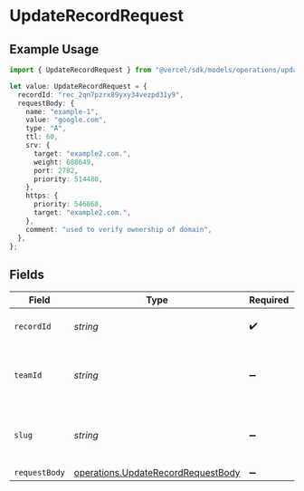 # UpdateRecordRequest

## Example Usage

```typescript
import { UpdateRecordRequest } from "@vercel/sdk/models/operations/updaterecord.js";

let value: UpdateRecordRequest = {
  recordId: "rec_2qn7pzrx89yxy34vezpd31y9",
  requestBody: {
    name: "example-1",
    value: "google.com",
    type: "A",
    ttl: 60,
    srv: {
      target: "example2.com.",
      weight: 688649,
      port: 2782,
      priority: 514480,
    },
    https: {
      priority: 546868,
      target: "example2.com.",
    },
    comment: "used to verify ownership of domain",
  },
};
```

## Fields

| Field                                                                                    | Type                                                                                     | Required                                                                                 | Description                                                                              | Example                                                                                  |
| ---------------------------------------------------------------------------------------- | ---------------------------------------------------------------------------------------- | ---------------------------------------------------------------------------------------- | ---------------------------------------------------------------------------------------- | ---------------------------------------------------------------------------------------- |
| `recordId`                                                                               | *string*                                                                                 | :heavy_check_mark:                                                                       | The id of the DNS record                                                                 | rec_2qn7pzrx89yxy34vezpd31y9                                                             |
| `teamId`                                                                                 | *string*                                                                                 | :heavy_minus_sign:                                                                       | The Team identifier to perform the request on behalf of.                                 |                                                                                          |
| `slug`                                                                                   | *string*                                                                                 | :heavy_minus_sign:                                                                       | The Team slug to perform the request on behalf of.                                       |                                                                                          |
| `requestBody`                                                                            | [operations.UpdateRecordRequestBody](../../models/operations/updaterecordrequestbody.md) | :heavy_minus_sign:                                                                       | N/A                                                                                      |                                                                                          |